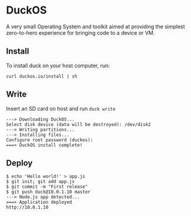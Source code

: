 DuckOS
===================

A very small Operating System and toolkit aimed at providing the simplest zero-to-hero experience for bringing code to a device or VM.

Install
-----

To install duck on your host computer, run:

```curl duckos.io/install | sh```

Write
------------

Insert an SD card on host and run `duck write`

```
---> Downloading DuckOS...
Select disk device (data will be destroyed): /dev/disk2
---> Writing partitions...
---> Installing files...
Configure root password (duckos):
===> DuckOS install complete!
```

Deploy
--------

```
$ echo 'Hello world!' > app.js
$ git init; git add app.js
$ git commit -m "First release"
$ git push duck@10.0.1.10 master
---> Node.js app detected...
===> Application deployed
http://10.0.1.10
```
